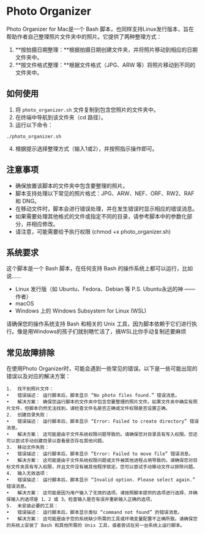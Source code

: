 # Photo Organizer

Photo Organizer for Mac是一个 Bash 脚本，也同样支持Linux发行版本，旨在帮助作者自己整理照片文件夹中的照片。它提供了两种整理方式：

1. **按拍摄日期整理：**根据拍摄日期创建文件夹，并将照片移动到相应的日期文件夹中。
2. **按文件格式整理：**根据文件格式（JPG、ARW 等）将照片移动到不同的文件夹中。

## 如何使用

1. 将 `photo_organizer.sh` 文件复制到包含您照片的文件夹中。
2. 在终端中导航到该文件夹（cd 路径）。
3. 运行以下命令：

```
./photo_organizer.sh
```

4. 根据提示选择整理方式（输入1或2），并按照指示操作即可。

## 注意事项

- 确保放置该脚本的文件夹中包含要整理的照片。
- 脚本支持处理以下常见的照片格式：JPG、ARW、NEF、ORF、RW2、RAF 和 DNG。
- 在移动文件时，脚本会进行错误处理，并在发生错误时显示相应的错误消息。
- 如果需要处理其他格式的文件或指定不同的目录，请参考脚本中的参数化部分，并相应修改。
- 请注意，可能需要给予执行权限 (chmod +x photo_organizer.sh)

## 系统要求

这个脚本是一个 Bash 脚本，在任何支持 Bash 的操作系统上都可以运行，比如说......

- Linux 发行版（如 Ubuntu、Fedora、Debian 等 P.S. Ubuntu永远的神 ——作者）
- macOS
- Windows 上的 Windows Subsystem for Linux (WSL)

请确保您的操作系统支持 Bash 和相关的 Unix 工具，因为脚本依赖于它们进行执行。像是用Windows的孩子们就别瞎忙活了，搞WSL比你手动复制还要麻烦

## 常见故障排除

在使用Photo Organizer时，可能会遇到一些常见的错误。以下是一些可能出现的错误以及对应的解决方案：

	1.	找不到照片文件：
	•	错误描述： 运行脚本后，脚本显示 “No photo files found.” 错误消息。
	•	解决方案： 确保您运行脚本的文件夹中包含您要整理的照片文件。如果文件夹中确实有照片文件，但脚本仍然无法找到，请检查文件名是否正确或文件权限是否设置正确。
	2.	创建目录失败：
	•	错误描述： 运行脚本后，脚本显示 “Error: Failed to create directory” 错误消息。
	•	解决方案： 这可能是由于文件系统权限问题导致的。请确保您对目录具有写入权限。您还可以尝试手动创建目录以查看是否存在其他问题。
	3.	移动文件失败：
	•	错误描述： 运行脚本后，脚本显示 “Error: Failed to move file” 错误消息。
	•	解决方案： 这可能是由于文件系统权限问题或文件被其他进程占用导致的。请确保您对目标文件夹具有写入权限，并且文件没有被其他程序锁定。您可以尝试手动移动文件以排除问题。
	4.	输入无效选项：
	•	错误描述： 运行脚本后，脚本显示 “Invalid option. Please select again.” 错误消息。
	•	解决方案： 这可能是因为用户输入了无效的选项。请按照脚本提供的选项进行选择，并确保输入的选项是 1、2 或 3。检查输入是否有误并重新输入正确的选项。
	5.	未安装必要的工具：
	•	错误描述： 运行脚本后，脚本显示类似 “command not found” 的错误消息。
	•	解决方案： 这可能是由于您的系统缺少所需的工具或环境变量配置不正确所致。请确保您的系统上安装了 Bash 和其他所需的 Unix 工具，或者尝试在另一台系统上运行脚本。
